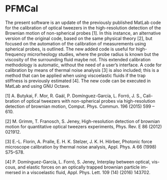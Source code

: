 # PFMCal

The present software is an update of the previously published MatLab
code for the calibration of optical tweezers in the high-resolution detection
of the Brownian motion of non-spherical probes [1]. In this instance, an
alternative version of the original code, based on the same physical theory
[2], but focused on the automation of the calibration of measurements using
spherical probes, is outlined. The new added code is useful for high-frequency
microrheology studies, where the probe radius is known but the viscosity of
the surrounding fluid maybe not. This extended calibration methodology is
automatic, without the need of a user’s interface. A code for calibration by
means of thermal noise analysis [3] is also included; this is a method that
can be applied when using viscoelastic fluids if the trap stiffness is previously
estimated [4]. The new code can be executed in MatLab and using GNU
Octave.

[1] A. Butykai, F. Mor, R. Gaál, P. Domı́nguez-Garcı́a, L. Forró, J. S., Cali-
bration of optical tweezers with non-spherical probes via high-resolution
detection of brownian motion, Comput. Phys. Commun. 196 (2015) 599
– 610.

[2] M. Grimm, T. Franosch, S. Jeney, High-resolution detection of brownian
motion for quantitative optical tweezers experiments, Phys. Rev. E 86
(2012) 021912.

[3] E.-L. Florin, A. Pralle, E. H. K. Stelzer, J. K. H. Hörber, Photonic force
microscope calibration by thermal noise analysis, Appl. Phys. A 66 (1998)
S75–S78.

[4] P. Domı́nguez-Garcı́a, L. Forró, S. Jeney, Interplay between optical, vis-
cous, and elastic forces on an optically trapped brownian particle im-
mersed in a viscoelastic fluid, Appl. Phys. Lett. 109 (14) (2016) 143702.
